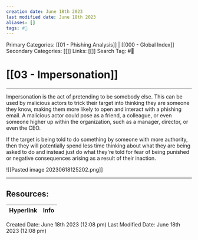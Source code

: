 ```yaml
---
creation date: June 18th 2023
last modified date: June 18th 2023
aliases: []
tags: #📖
---
```


Primary Categories: [[01 - Phishing Analysis]] | [[000 - Global Index]] 
Secondary Categories: [[]] 
Links: [[]] 
Search Tag: #📖  

# [[03 - Impersonation]]  
---

Impersonation is the act of pretending to be somebody else. This can be used by malicious actors to trick their target into thinking they are someone they know, making them more likely to open and interact with a phishing email. A malicious actor could pose as a friend, a colleague, or even someone higher up within the organization, such as a manager, director, or even the CEO.

If the target is being told to do something by someone with more authority, then they will potentially spend less time thinking about what they are being asked to do and instead just do what they're told for fear of being punished or negative consequences arising as a result of their inaction.

![[Pasted image 20230618125202.png]]



___

## Resources:

| Hyperlink | Info |
| --------- | ---- |


Created Date: June 18th 2023 (12:08 pm) 
Last Modified Date: June 18th 2023 (12:08 pm)
